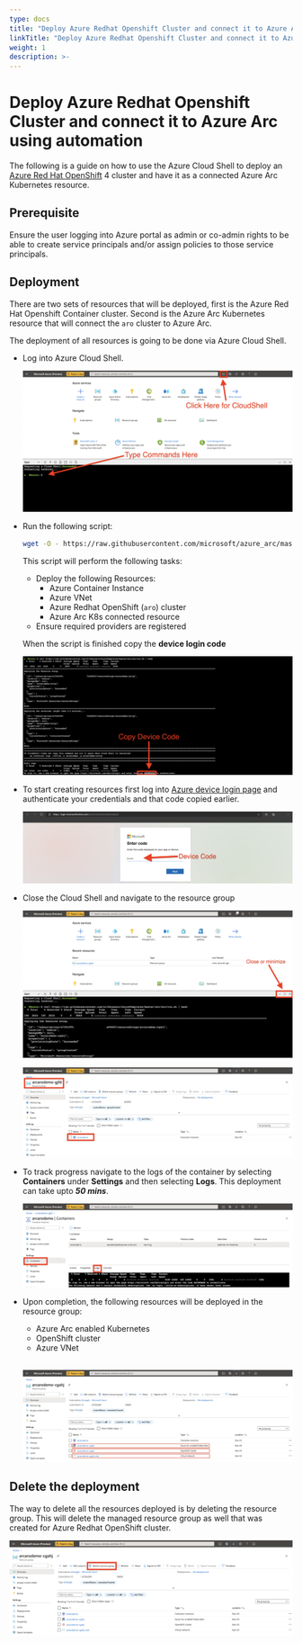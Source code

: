 ```yaml
---
type: docs
title: "Deploy Azure Redhat Openshift Cluster and connect it to Azure Arc using automation"
linkTitle: "Deploy Azure Redhat Openshift Cluster and connect it to Azure Arc using automation"
weight: 1
description: >-
---
```


# Deploy Azure Redhat Openshift Cluster and connect it to Azure Arc using automation

The following is a guide on how to use the Azure Cloud Shell to deploy an [Azure Red Hat OpenShift](https://azure.microsoft.com/en-us/services/openshift/) 4 cluster and have it as a connected Azure Arc Kubernetes resource.

## Prerequisite 
Ensure the user logging into Azure portal as admin or co-admin rights to be able to create service principals and/or assign policies to those service principals.

## Deployment
There are two sets of resources that will be deployed, first is the Azure Red Hat Openshift Container cluster. Second is the Azure Arc Kubernetes resource that will connect the ```aro``` cluster to Azure Arc.

The deployment of all resources is going to be done via Azure Cloud Shell.


  * Log into Azure Cloud Shell.

    ![](./image1.png)

  * Run the following script:
    ```bash
    wget -O - https://raw.githubusercontent.com/microsoft/azure_arc/master/azure_arc_k8s_jumpstart/aro/run.sh | bash
    ```
  
    This script will perform the following tasks:
      *  Deploy the following Resources:
         *  Azure Container Instance
         * Azure VNet
         * Azure Redhat OpenShift (```aro```) cluster
         * Azure Arc K8s connected resource
      *  Ensure required providers are registered
    
    When the script is finished copy the **device login code**
    
    ![](./image2.png)
  
  * To start creating resources first log into [Azure device login page](https://microsoft.com/devicelogin) and authenticate your credentials and that code copied earlier.
  
    ![](./image3.png)
    
  * Close the Cloud Shell and navigate to the resource group

    ![](./image4.png)

    ![](./image5.png)

  *  To track progress navigate to the logs of the container by selecting **Containers** under **Settings** and then selecting **Logs**. This deployment can take upto ***50 mins***.

      ![](./image6.png)

  * Upon completion, the following resources will be deployed in the resource group:
    *  Azure Arc enabled Kubernetes
    *  OpenShift cluster
    *  Azure VNet<br><br>

    ![](./image7.png)

## Delete the deployment

The way to delete all the resources deployed is by deleting the resource group. This will delete the managed resource group as well that was created for Azure Redhat OpenShift cluster.

![](./image8.png)